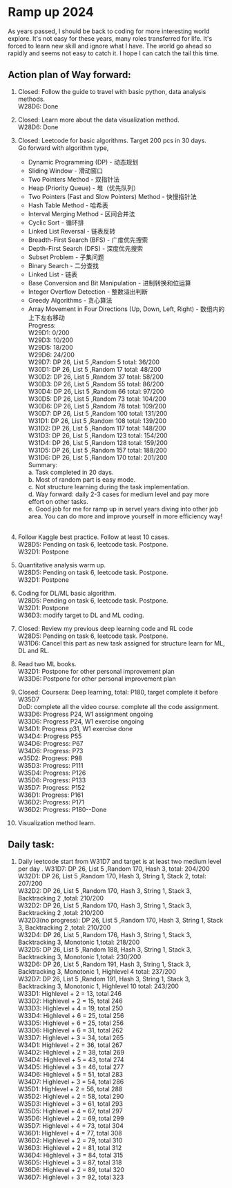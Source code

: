 # Ramp up 2024
As years passed, I should be back to coding for more interesting world explore. It's not easy for these years, many roles transferred for life. It's forced to learn new skill and ignore what I have. The world go ahead so rapidly and seems not easy to catch it. I hope I can catch the tail this time. 

## Action plan of Way forward: <br/>
1. Closed: Follow the guide to travel with basic python, data analysis methods.<br/> 
   W28D6: Done <br/>
3. Closed:  Learn more about the data visualization method. <br/>
   W28D6: Done   <br/>
3. Closed: Leetcode for basic algorithms. Target 200 pcs in 30 days. <br/>
   Go forward with algorithm type, <br/>
   
      * Dynamic Programming (DP) - 动态规划 <br/>
      * Sliding Window - 滑动窗口 <br/>
      * Two Pointers Method - 双指针法 <br/>
      * Heap (Priority Queue) - 堆（优先队列） <br/>
      * Two Pointers (Fast and Slow Pointers) Method - 快慢指针法 <br/>
      * Hash Table Method - 哈希表 <br/>
      *  Interval Merging Method - 区间合并法 <br/>
      * Cyclic Sort - 循环排 <br/>
      *  Linked List Reversal - 链表反转 <br/>
      * Breadth-First Search (BFS) - 广度优先搜索 <br/>
      *  Depth-First Search (DFS) - 深度优先搜索 <br/>
      * Subset Problem - 子集问题 <br/>
      *  Binary Search - 二分查找 <br/>
      *  Linked List - 链表 <br/>
      * Base Conversion and Bit Manipulation - 进制转换和位运算 <br/>
      * Integer Overflow Detection - 整数溢出判断 <br/>
      * Greedy Algorithms - 贪心算法 <br/>
      * Array Movement in Four Directions (Up, Down, Left, Right) - 数组内的上下左右移动 <br/>
    Progress: <br/>
        W29D1: 0/200 <br/>
        W29D3: 10/200 <br/>
        W29D5: 18/200 <br/>
        W29D6: 24/200 <br/>
        W29D7: DP 26,  List 5 ,Random 5 total: 36/200<br/>
        W30D1: DP 26,  List 5 ,Random 17 total: 48/200<br/>
        W30D2: DP 26,  List 5 ,Random 37 total: 58/200<br/>
        W30D3: DP 26,  List 5 ,Random 55 total: 86/200<br/>
        W30D4: DP 26,  List 5 ,Random 66 total: 97/200<br/>
        W30D5: DP 26,  List 5 ,Random 73 total: 104/200<br/>
        W30D6: DP 26,  List 5 ,Random 78 total: 109/200<br/>
        W30D7: DP 26,  List 5 ,Random 100 total: 131/200<br/>
        W31D1: DP 26,  List 5 ,Random 108 total: 139/200<br/>
        W31D2: DP 26,  List 5 ,Random 117 total: 148/200<br/>
        W31D3: DP 26,  List 5 ,Random 123 total: 154/200<br/>
        W31D4: DP 26,  List 5 ,Random 128 total: 159/200<br/>
        W31D5: DP 26,  List 5 ,Random 157 total: 188/200<br/>
        W31D6: DP 26,  List 5 ,Random 170 total: 201/200<br/>
        Summary:<br/>
        a. Task completed in 20 days.<br/>
        b. Most of random part is easy mode.<br/>
        c. Not structure learning during the task implementation.<br/>
        d. Way forward: daily 2-3 cases for medium level and pay more effort on other tasks.<br/>
        e. Good job for me for ramp up in servel years diving into other job area. You can do more and improve yourself in more efficiency way!<br/>
        <br/>          
4. Follow Kaggle best practice. Follow at least 10 cases. <br/>
   W28D5: Pending on task 6,  leetcode task. Postpone. <br/>
   W32D1:  Postpone<br/>
5. Quantitative analysis warm up. <br/>
    W28D5: Pending on task 6,  leetcode task. Postpone. <br/>
   W32D1:  Postpone<br/>
6. Coding for DL/ML basic algorithm. <br/>
   W28D5: Pending on task 6,  leetcode task. Postpone. <br/>
   W32D1:  Postpone<br/>
   W36D3:  modify target to DL and ML coding.
7. Closed: Review my previous deep learning code and RL code <br/>
   W28D5: Pending on task 6,  leetcode task. Postpone. <br/>
   W31D6: Cancel this part as new task assigned for structure learn for ML, DL and RL. <br/>
8. Read two ML books.<br/>
   W32D1:  Postpone for other personal improvement plan<br/>
   W33D6:  Postpone for other personal improvement plan<br/>
9. Closed: Coursera: Deep learning, total:  P180, target complete it before W35D7<br/>
   DoD:  complete all the video course.  complete all the code assignment.<br/>
   W33D6: Progress P24, W1 assignment ongoing<br/>
   W33D6: Progress P24, W1 exercise ongoing<br/>
   W34D1: Progress p31, W1 exercise done<br/>
   W34D4: Progress P55<br/>
   W34D6: Progress: P67<br/>
   W34D6: Progress: P73<br/>
   w35D2: Progress: P98<br/>
   W35D3: Progress: P111<br/>
   W35D4: Progress: P126<br/>
   W35D6: Progress: P133<br/>
   W35D7: Progress: P152<br/>
   W36D1: Progress: P161<br/>
   W36D2: Progress: P171<br/>
   W36D2: Progress: P180--Done<br/>
10. Visualization method learn.<br/>


## Daily task:<br/>
1. Daily leetcode start from W31D7 and target is at least two medium level per day .
    W31D7: DP 26,  List 5 ,Random 170, Hash 3, total: 204/200<br/>
    W32D1: DP 26,  List 5 ,Random 170, Hash 3, String 1, Stack 2, total: 207/200<br/>
    W32D2: DP 26,  List 5 ,Random 170, Hash 3, String 1, Stack 3, Backtracking 2 ,total: 210/200<br/>
    W32D2: DP 26,  List 5 ,Random 170, Hash 3, String 1, Stack 3, Backtracking 2 ,total: 210/200<br/>
    W32D3(no progress): DP 26,  List 5 ,Random 170, Hash 3, String 1, Stack 3, Backtracking 2 ,total: 210/200<br/>
    W32D4: DP 26,  List 5 ,Random 176, Hash 3, String 1, Stack 3, Backtracking 3, Monotonic 1,total: 218/200<br/>
    W32D5: DP 26,  List 5 ,Random 188, Hash 3, String 1, Stack 3, Backtracking 3, Monotonic 1,total: 230/200<br/>
    W32D6: DP 26,  List 5 ,Random 191, Hash 3, String 1, Stack 3, Backtracking 3, Monotonic 1, Highlevel 4 total: 237/200<br/>
    W32D7: DP 26,  List 5 ,Random 191, Hash 3, String 1, Stack 3, Backtracking 3, Monotonic 1, Highlevel 10 total: 243/200<br/>
    W33D1: Highlevel + 2 = 13, total 246<br/>
    W33D2: Highlevel + 2 = 15, total 246<br/>
    W33D3: Highlevel + 4 = 19, total 250<br/>
    W33D4: Highlevel + 6 = 25, total 256 <br/>
    W33D5: Highlevel + 6 = 25, total 256 <br/>
    W33D6: Highlevel + 6 = 31, total 262 <br/>
    W33D7: Highlevel + 3 = 34, total 265 <br/>
    W34D1: Highlevel + 2 = 36, total 267 <br/>
    W34D2: Highlevel + 2 = 38, total 269 <br/>
    W34D4: Highlevel + 5 = 43, total 274 <br/>
    W34D5: Highlevel + 3 = 46, total 277 <br/>
    W34D6: Highlevel + 5 = 51, total 283 <br/>
    W34D7: Highlevel + 3 = 54, total 286 <br/>
    W35D1: Highlevel + 2 = 56, total 288 <br/>
    W35D2: Highlevel + 2 = 58, total 290 <br/>
    W35D3: Highlevel + 3 = 61, total 293 <br/>
    W35D5: Highlevel + 4 = 67, total 297 <br/>
    W35D6: Highlevel + 2 = 69, total 299 <br/>
    W35D7: Highlevel + 4 = 73, total 304 <br/>
    W36D1: Highlevel + 4 = 77, total 308 <br/>
    W36D2: Highlevel + 2 = 79, total 310 <br/>
    W36D3: Highlevel + 2 = 81, total 312 <br/>
    W36D4: Highlevel + 3 = 84, total 315 <br/>
    W36D5: Highlevel + 3 = 87, total 318 <br/>
    W36D6: Highlevel + 2 = 89, total 320 <br/>
    W36D7: Highlevel + 3 = 92, total 323 <br/>
